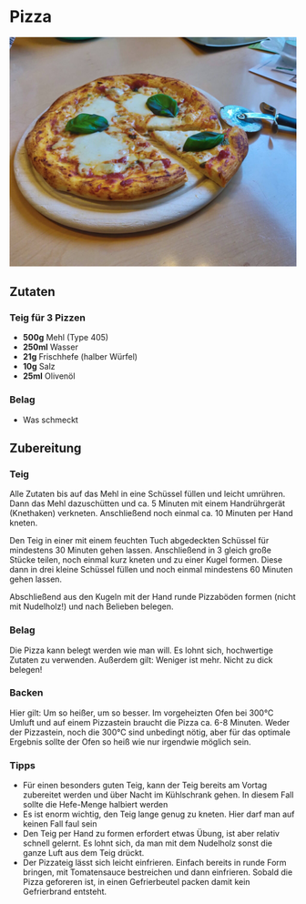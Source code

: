 # Pizza

![](/images/pizza.jpg)

## Zutaten

### Teig für 3 Pizzen

- **500g** Mehl (Type 405)
- **250ml** Wasser
- **21g** Frischhefe (halber Würfel)
- **10g** Salz
- **25ml** Olivenöl

### Belag

- Was schmeckt

## Zubereitung

### Teig

Alle Zutaten bis auf das Mehl in eine Schüssel füllen und leicht umrühren.
Dann das Mehl dazuschütten und ca. 5 Minuten mit einem Handrührgerät (Knethaken)
verkneten. Anschließend noch einmal ca. 10 Minuten per Hand kneten.

Den Teig in einer mit einem feuchten Tuch abgedeckten Schüssel für mindestens 30
Minuten gehen lassen. Anschließend in 3 gleich große Stücke teilen, noch einmal
kurz kneten und zu einer Kugel formen. Diese dann in drei kleine Schüssel füllen
und noch einmal mindestens 60 Minuten gehen lassen.

Abschließend aus den Kugeln mit der Hand runde Pizzaböden formen (nicht mit
Nudelholz!) und nach Belieben belegen.

### Belag

Die Pizza kann belegt werden wie man will. Es lohnt sich, hochwertige Zutaten
zu verwenden. Außerdem gilt: Weniger ist mehr. Nicht zu dick belegen!

### Backen

Hier gilt: Um so heißer, um so besser. Im vorgeheizten Ofen bei 300°C Umluft und
auf einem Pizzastein braucht die Pizza ca. 6-8 Minuten.
Weder der Pizzastein, noch die 300°C sind unbedingt nötig, aber für das optimale
Ergebnis sollte der Ofen so heiß wie nur irgendwie möglich sein.

### Tipps

- Für einen besonders guten Teig, kann der Teig bereits am Vortag zubereitet
  werden und über Nacht im Kühlschrank gehen. In diesem Fall sollte die
  Hefe-Menge halbiert werden
- Es ist enorm wichtig, den Teig lange genug zu kneten. Hier darf man auf keinen
  Fall faul sein
- Den Teig per Hand zu formen erfordert etwas Übung, ist aber relativ schnell
  gelernt. Es lohnt sich, da man mit dem Nudelholz sonst die ganze Luft aus dem
  Teig drückt.
- Der Pizzateig lässt sich leicht einfrieren. Einfach bereits in runde Form
  bringen, mit Tomatensauce bestreichen und dann einfrieren. Sobald die Pizza
  geforeren ist, in einen Gefrierbeutel packen damit kein Gefrierbrand entsteht.
